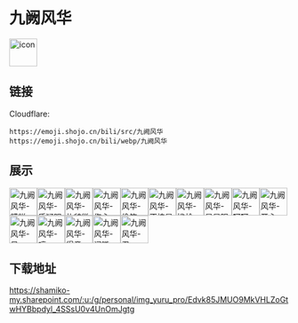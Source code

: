 # 九阙风华
<img src="https://emoji.shojo.cn/bili/src/九阙风华/icon.png" width="50" height="50" alt="icon">

## 链接
Cloudflare:
```
https://emoji.shojo.cn/bili/src/九阙风华
https://emoji.shojo.cn/bili/webp/九阙风华
```
## 展示
<img src="https://emoji.shojo.cn/bili/src/九阙风华/九阙风华-糟糕.png" width="50" height="50" alt="九阙风华-糟糕"><img src="https://emoji.shojo.cn/bili/src/九阙风华/九阙风华-质疑眼神.png" width="50" height="50" alt="九阙风华-质疑眼神"><img src="https://emoji.shojo.cn/bili/src/九阙风华/九阙风华-礼貌微笑.png" width="50" height="50" alt="九阙风华-礼貌微笑"><img src="https://emoji.shojo.cn/bili/src/九阙风华/九阙风华-伤心.png" width="50" height="50" alt="九阙风华-伤心"><img src="https://emoji.shojo.cn/bili/src/九阙风华/九阙风华-偷笑.png" width="50" height="50" alt="九阙风华-偷笑"><img src="https://emoji.shojo.cn/bili/src/九阙风华/九阙风华-不愧是我.png" width="50" height="50" alt="九阙风华-不愧是我"><img src="https://emoji.shojo.cn/bili/src/九阙风华/九阙风华-尴尬.png" width="50" height="50" alt="九阙风华-尴尬"><img src="https://emoji.shojo.cn/bili/src/九阙风华/九阙风华-星星眼.png" width="50" height="50" alt="九阙风华-星星眼"><img src="https://emoji.shojo.cn/bili/src/九阙风华/九阙风华-呵呵.png" width="50" height="50" alt="九阙风华-呵呵"><img src="https://emoji.shojo.cn/bili/src/九阙风华/九阙风华-开心.png" width="50" height="50" alt="九阙风华-开心"><img src="https://emoji.shojo.cn/bili/src/九阙风华/九阙风华-呆.png" width="50" height="50" alt="九阙风华-呆"><img src="https://emoji.shojo.cn/bili/src/九阙风华/九阙风华-哼.png" width="50" height="50" alt="九阙风华-哼"><img src="https://emoji.shojo.cn/bili/src/九阙风华/九阙风华-得意.png" width="50" height="50" alt="九阙风华-得意"><img src="https://emoji.shojo.cn/bili/src/九阙风华/九阙风华-闭嘴.png" width="50" height="50" alt="九阙风华-闭嘴"><img src="https://emoji.shojo.cn/bili/src/九阙风华/九阙风华-忍.png" width="50" height="50" alt="九阙风华-忍">

## 下载地址

https://shamiko-my.sharepoint.com/:u:/g/personal/img_yuru_pro/Edvk85JMUO9MkVHLZoGtwHYBbpdyl_4SSsU0v4UnOmJgtg